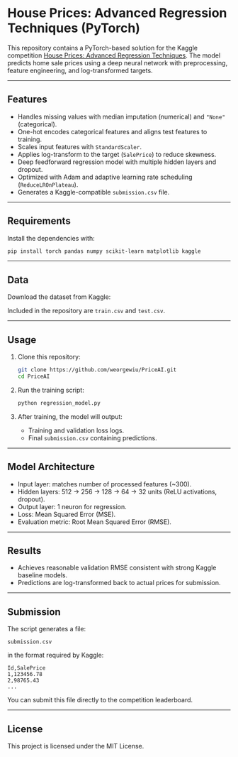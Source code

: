 # House Prices: Advanced Regression Techniques (PyTorch)

This repository contains a PyTorch-based solution for the Kaggle competition [House Prices: Advanced Regression Techniques](https://www.kaggle.com/c/house-prices-advanced-regression-techniques).
The model predicts home sale prices using a deep neural network with preprocessing, feature engineering, and log-transformed targets.

---

## Features

* Handles missing values with median imputation (numerical) and `"None"` (categorical).
* One-hot encodes categorical features and aligns test features to training.
* Scales input features with `StandardScaler`.
* Applies log-transform to the target (`SalePrice`) to reduce skewness.
* Deep feedforward regression model with multiple hidden layers and dropout.
* Optimized with Adam and adaptive learning rate scheduling (`ReduceLROnPlateau`).
* Generates a Kaggle-compatible `submission.csv` file.

---

## Requirements

Install the dependencies with:

```bash
pip install torch pandas numpy scikit-learn matplotlib kaggle
```

---

## Data

Download the dataset from Kaggle:

Included in the repository are `train.csv` and `test.csv`.

---

## Usage

1. Clone this repository:

   ```bash
   git clone https://github.com/weorgewiu/PriceAI.git
   cd PriceAI
   ```

2. Run the training script:

   ```bash
   python regression_model.py
   ```

3. After training, the model will output:

   * Training and validation loss logs.
   * Final `submission.csv` containing predictions.

---

## Model Architecture

* Input layer: matches number of processed features (~300).
* Hidden layers: 512 → 256 → 128 → 64 → 32 units (ReLU activations, dropout).
* Output layer: 1 neuron for regression.
* Loss: Mean Squared Error (MSE).
* Evaluation metric: Root Mean Squared Error (RMSE).

---

## Results

* Achieves reasonable validation RMSE consistent with strong Kaggle baseline models.
* Predictions are log-transformed back to actual prices for submission.

---

## Submission

The script generates a file:

```
submission.csv
```

in the format required by Kaggle:

```
Id,SalePrice
1,123456.78
2,98765.43
...
```

You can submit this file directly to the competition leaderboard.

---

## License

This project is licensed under the MIT License.
